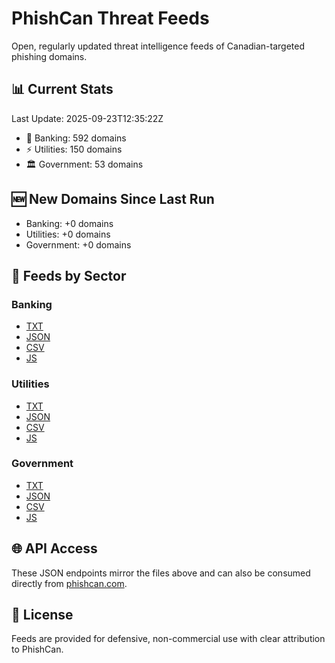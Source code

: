 # PhishCan Threat Feeds

Open, regularly updated threat intelligence feeds of Canadian-targeted phishing domains.

## 📊 Current Stats
Last Update: 2025-09-23T12:35:22Z

- 🏦 Banking: 592 domains
- ⚡ Utilities: 150 domains
- 🏛️ Government: 53 domains

## 🆕 New Domains Since Last Run
- Banking: +0 domains
- Utilities: +0 domains
- Government: +0 domains


## 📂 Feeds by Sector
### Banking
- [TXT](data/banking/canadian_bank_phishing_domains.txt)
- [JSON](api/banking/comprehensive_banking_phishing_domains.json)
- [CSV](api/banking/comprehensive_banking_phishing_domains.csv)
- [JS](api/banking/comprehensive_banking_phishing_domains.js)

### Utilities
- [TXT](data/utilities/canadian_utilities_phishing_domains.txt)
- [JSON](api/utilities/comprehensive_utilities_phishing_domains.json)
- [CSV](api/utilities/comprehensive_utilities_phishing_domains.csv)
- [JS](api/utilities/comprehensive_utilities_phishing_domains.js)

### Government
- [TXT](data/government/canadian_government_phishing_domains.txt)
- [JSON](api/government/comprehensive_government_phishing_domains.json)
- [CSV](api/government/comprehensive_government_phishing_domains.csv)
- [JS](api/government/comprehensive_government_phishing_domains.js)

## 🌐 API Access
These JSON endpoints mirror the files above and can also be consumed directly from [phishcan.com](https://phishcan.com/api-docs).

## 📜 License
Feeds are provided for defensive, non-commercial use with clear attribution to PhishCan.

